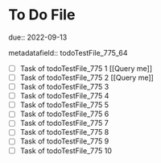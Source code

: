 # To Do File

due:: 2022-09-13

metadatafield:: todoTestFile_775_64

- [ ] Task of todoTestFile_775 1 [[Query me]]
- [ ] Task of todoTestFile_775 2 [[Query me]]
- [ ] Task of todoTestFile_775 3
- [ ] Task of todoTestFile_775 4
- [ ] Task of todoTestFile_775 5
- [ ] Task of todoTestFile_775 6
- [ ] Task of todoTestFile_775 7
- [ ] Task of todoTestFile_775 8
- [ ] Task of todoTestFile_775 9
- [ ] Task of todoTestFile_775 10
